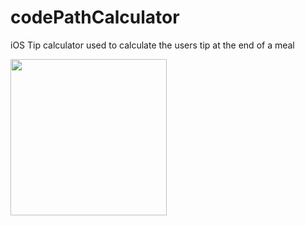# codePathCalculator
iOS Tip calculator used to calculate the users tip at the end of a meal 


<img src="http://g.recordit.co/DsR6beW8o6.gif" width=250><br>



